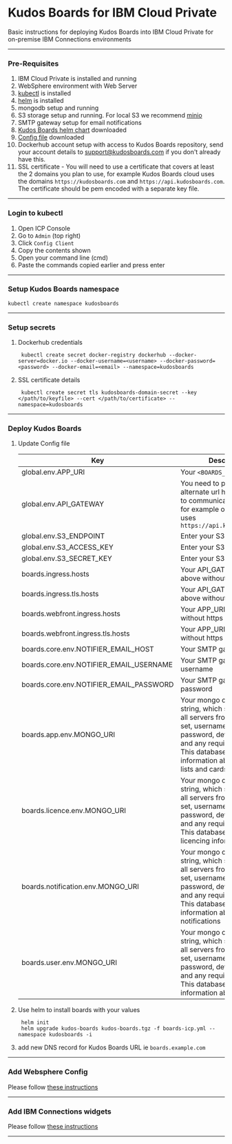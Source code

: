 # Kudos Boards for IBM Cloud Private
Basic instructions for deploying Kudos Boards into IBM Cloud Private for on-premise IBM Connections environments

---

### Pre-Requisites
1. IBM Cloud Private is installed and running
1. WebSphere environment with Web Server
1. [kubectl](https://kubernetes.io/docs/tasks/tools/install-kubectl/) is installed
1. [helm](https://docs.helm.sh/using_helm/#installing-helm) is installed
1. mongodb setup and running
1. S3 storage setup and running. For local S3 we recommend [minio](https://www.minio.io/)
1. SMTP gateway setup for email notifications
1. [Kudos Boards helm chart](/assets/kudos-boards.tgz) downloaded
1. [Config file](/assets/config/boards-icp.yml) downloaded
1. Dockerhub account setup with access to Kudos Boards repository, send your account details to support@kudosboards.com if you don't already have this.
1. SSL certificate - You will need to use a certificate that covers at least the 2 domains you plan to use, for example Kudos Boards cloud uses the domains `https://kudosboards.com` and `https://api.kudosboards.com`. The certificate should be pem encoded with a separate key file.

---

### Login to kubectl
1. Open ICP Console
2. Go to `Admin` (top right)
3. Click `Config Client`
4. Copy the contents shown
5. Open your command line (cmd)
6. Paste the commands copied earlier and press enter

---

### Setup Kudos Boards namespace
    kubectl create namespace kudosboards

---

### Setup secrets
1. Dockerhub credentials

        kubectl create secret docker-registry dockerhub --docker-server=docker.io --docker-username=<username> --docker-password=<password> --docker-email=<email> --namespace=kudosboards

1. SSL certificate details

        kubectl create secret tls kudosboards-domain-secret --key </path/to/keyfile> --cert </path/to/certificate> --namespace=kudosboards

---

### Deploy Kudos Boards
1. Update Config file

    | Key | Description |
    | --- | ----------- |
    | global.env.APP_URI | Your `<BOARDS_URL>` |
    | global.env.API_GATEWAY | You need to provide an alternate url here for the app to communicate with the api, for example our cloud app uses `https://api.kudosboards.com` |
    | global.env.S3_ENDPOINT | Enter your S3 URL |
    | global.env.S3_ACCESS_KEY | Enter your S3 Access Key |
    | global.env.S3_SECRET_KEY | Enter your S3 Secret Key |
    | boards.ingress.hosts | Your API_GATEWAY url as above without https |
    | boards.ingress.tls.hosts | Your API_GATEWAY url as above without https |
    | boards.webfront.ingress.hosts | Your APP_URI url as above without https |
    | boards.webfront.ingress.tls.hosts | Your APP_URI url as above without https |
    | boards.core.env.NOTIFIER_EMAIL_HOST | Your SMTP gateway URL |
    | boards.core.env.NOTIFIER_EMAIL_USERNAME | Your SMTP gateway username |
    | boards.core.env.NOTIFIER_EMAIL_PASSWORD | Your SMTP gateway password |
    | boards.app.env.MONGO_URI | Your mongo connection string, which should include all servers from your replica set, username and password, default database and any required options. This database will store all information about boards, lists and cards |
    | boards.licence.env.MONGO_URI | Your mongo connection string, which should include all servers from your replica set, username and password, default database and any required options. This database will store all licencing information |
    | boards.notification.env.MONGO_URI | Your mongo connection string, which should include all servers from your replica set, username and password, default database and any required options. This database will store all information about notifications |
    | boards.user.env.MONGO_URI | Your mongo connection string, which should include all servers from your replica set, username and password, default database and any required options. This database will store all information about users |

2. Use helm to install boards with your values

        helm init
        helm upgrade kudos-boards kudos-boards.tgz -f boards-icp.yml --namespace kudosboards -i

3. add new DNS record for Kudos Boards URL ie `boards.example.com`

---

### Add Websphere Config
Please follow [these instructions](/boards/wasconfig/)

---

### Add IBM Connections widgets
Please follow [these instructions](/boards/widgets/)

---
